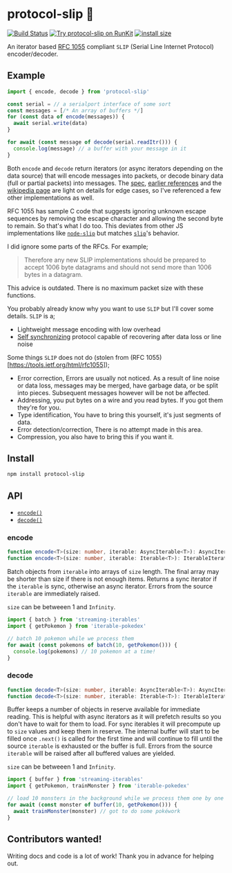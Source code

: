 # protocol-slip 🍌

[![Build Status](https://travis-ci.org/reconbot/streaming-iterables.svg?branch=master)](https://travis-ci.org/reconbot/streaming-iterables)
[![Try protocol-slip on RunKit](https://badge.runkitcdn.com/protocol-slip.svg)](https://npm.runkit.com/protocol-slip)
[![install size](https://packagephobia.now.sh/badge?p=protocol-slip)](https://packagephobia.now.sh/result?p=protocol-slip)

An iterator based [RFC 1055](https://tools.ietf.org/html/rfc1055) compliant `SLIP` (Serial Line Internet Protocol) encoder/decoder.

## Example
```js
import { encode, decode } from 'protocol-slip'

const serial = // a serialport interface of some sort
const messages = [/* An array of buffers */]
for (const data of encode(messages)) {
  await serial.write(data)
}

for await (const message of decode(serial.readItr())) {
  console.log(message) // a buffer with your message in it
}
```

Both `encode` and `decode` return iterators (or async iterators depending on the data source) that will encode messages into packets, or decode binary data (full or partial packets) into messages. The [spec](https://tools.ietf.org/html/rfc1055), [earlier references](https://tools.ietf.org/html/rfc914) and the [wikipedia page](https://en.wikipedia.org/wiki/Serial_Line_Internet_Protocol) are light on details for edge cases, so I've referenced a few other implementations as well.

RFC 1055 has sample C code that suggests ignoring unknown escape sequences by removing the escape character and allowing the second byte to remain. So that's what I do too. This deviates from other JS implementations like [`node-slip`](https://github.com/OhMeadhbh/node-slip) but matches [`slip`](https://github.com/colinbdclark/slip.js)'s behavior.

I did ignore some parts of the RFCs. For example;

> Therefore any new SLIP implementations should be prepared to accept 1006 byte datagrams and should not send more than 1006 bytes in a datagram.

This advice is outdated. There is no maximum packet size with these functions.

You probably already know why you want to use `SLIP` but I'll cover some details. `SLIP` is a;
- Lightweight message encoding with low overhead
- [Self synchronizing](https://en.wikipedia.org/wiki/Self-synchronizing_code) protocol capable of recovering after data loss or line noise

Some things `SLIP` does not do (stolen from (RFC 1055)[https://tools.ietf.org/html/rfc1055]);
- Error correction, Errors are usually not noticed. As a result of line noise or data loss, messages may be merged, have garbage data, or be split into pieces. Subsequent messages however will be not be affected.
- Addressing, you put bytes on a wire and you read bytes. If you got them they're for you.
- Type identification, You have to bring this yourself, it's just segments of data.
- Error detection/correction, There is no attempt made in this area.
- Compression, you also have to bring this if you want it.

## Install
```bash
npm install protocol-slip
```

## API

- [`encode()`](#encode)
- [`decode()`](#decode)

### encode
```ts
function encode<T>(size: number, iterable: AsyncIterable<T>): AsyncIterableIterator<T[]>
function encode<T>(size: number, iterable: Iterable<T>): IterableIterator<T[]>
```

Batch objects from `iterable` into arrays of `size` length. The final array may be shorter than size if there is not enough items. Returns a sync iterator if the `iterable` is sync, otherwise an async iterator. Errors from the source `iterable` are immediately raised.

`size` can be betweeen 1 and `Infinity`.

```ts
import { batch } from 'streaming-iterables'
import { getPokemon } from 'iterable-pokedex'

// batch 10 pokemon while we process them
for await (const pokemons of batch(10, getPokemon())) {
  console.log(pokemons) // 10 pokemon at a time!
}
```

### decode
```ts
function decode<T>(size: number, iterable: AsyncIterable<T>): AsyncIterableIterator<T>
function decode<T>(size: number, iterable: Iterable<T>): IterableIterator<T>
```
Buffer keeps a number of objects in reserve available for immediate reading. This is helpful with async iterators as it will prefetch results so you don't have to wait for them to load. For sync iterables it will precompute up to `size` values and keep them in reserve. The internal buffer will start to be filled once `.next()` is called for the first time and will continue to fill until the source `iterable` is exhausted or the buffer is full. Errors from the source `iterable` will be raised after all buffered values are yielded.

`size` can be betweeen 1 and `Infinity`.

```ts
import { buffer } from 'streaming-iterables'
import { getPokemon, trainMonster } from 'iterable-pokedex'

// load 10 monsters in the background while we process them one by one
for await (const monster of buffer(10, getPokemon())) {
  await trainMonster(monster) // got to do some pokéwork
}
```

## Contributors wanted!

Writing docs and code is a lot of work! Thank you in advance for helping out.
